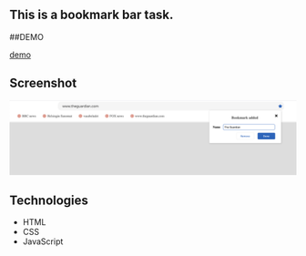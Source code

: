## This is a bookmark bar task.

##DEMO

[demo](https://mostafain.github.io/SEIDAT_TASK/index.html)


## Screenshot

![screenshot](screenshot.png)


## Technologies

- HTML
- CSS
- JavaScript
